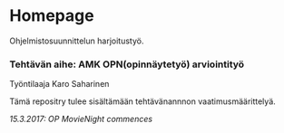 
# Homepage

 
Ohjelmistosuunnittelun harjoitustyö.

### Tehtävän aihe: AMK OPN(opinnäytetyö) arviointityö

Työntilaaja Karo Saharinen

Tämä repositry tulee sisältämään tehtävänannnon vaatimusmäärittelyä.


*15.3.2017: OP MovieNight commences*

